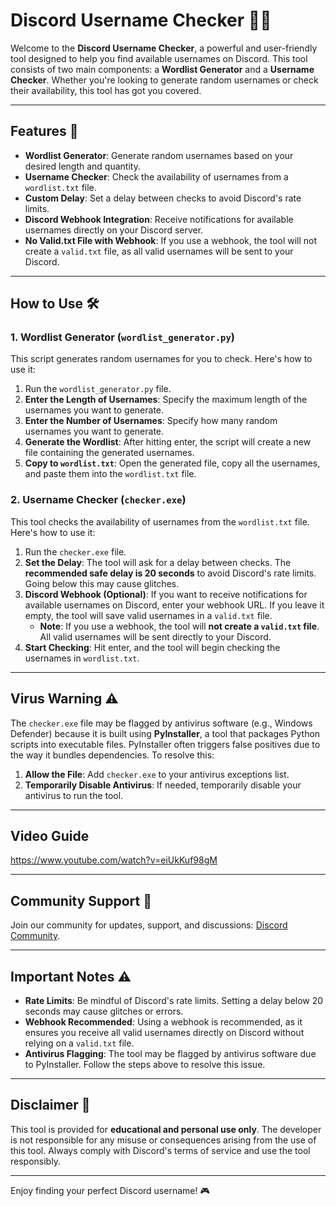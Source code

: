 # Discord Username Checker 🕵️‍♂️

Welcome to the **Discord Username Checker**, a powerful and user-friendly tool designed to help you find available usernames on Discord. This tool consists of two main components: a **Wordlist Generator** and a **Username Checker**. Whether you're looking to generate random usernames or check their availability, this tool has got you covered.

---

## Features 🌟

- **Wordlist Generator**: Generate random usernames based on your desired length and quantity.
- **Username Checker**: Check the availability of usernames from a `wordlist.txt` file.
- **Custom Delay**: Set a delay between checks to avoid Discord's rate limits.
- **Discord Webhook Integration**: Receive notifications for available usernames directly on your Discord server.
- **No Valid.txt File with Webhook**: If you use a webhook, the tool will not create a `valid.txt` file, as all valid usernames will be sent to your Discord.

---

## How to Use 🛠️

### 1. **Wordlist Generator** (`wordlist_generator.py`)
This script generates random usernames for you to check. Here's how to use it:
1. Run the `wordlist_generator.py` file.
2. **Enter the Length of Usernames**: Specify the maximum length of the usernames you want to generate.
3. **Enter the Number of Usernames**: Specify how many random usernames you want to generate.
4. **Generate the Wordlist**: After hitting enter, the script will create a new file containing the generated usernames.
5. **Copy to `wordlist.txt`**: Open the generated file, copy all the usernames, and paste them into the `wordlist.txt` file.

### 2. **Username Checker** (`checker.exe`)
This tool checks the availability of usernames from the `wordlist.txt` file. Here's how to use it:
1. Run the `checker.exe` file.
2. **Set the Delay**: The tool will ask for a delay between checks. The **recommended safe delay is 20 seconds** to avoid Discord's rate limits. Going below this may cause glitches.
3. **Discord Webhook (Optional)**: If you want to receive notifications for available usernames on Discord, enter your webhook URL. If you leave it empty, the tool will save valid usernames in a `valid.txt` file.
   - **Note**: If you use a webhook, the tool will **not create a `valid.txt` file**. All valid usernames will be sent directly to your Discord.
4. **Start Checking**: Hit enter, and the tool will begin checking the usernames in `wordlist.txt`.

---

## Virus Warning ⚠️
The `checker.exe` file may be flagged by antivirus software (e.g., Windows Defender) because it is built using **PyInstaller**, a tool that packages Python scripts into executable files. PyInstaller often triggers false positives due to the way it bundles dependencies. To resolve this:
1. **Allow the File**: Add `checker.exe` to your antivirus exceptions list.
2. **Temporarily Disable Antivirus**: If needed, temporarily disable your antivirus to run the tool.

---

## Video Guide

https://www.youtube.com/watch?v=eiUkKuf98gM

---

## Community Support 👥

Join our community for updates, support, and discussions: [Discord Community](https://discord.gg/W6JfvA4y66).

---

## Important Notes ⚠️

- **Rate Limits**: Be mindful of Discord's rate limits. Setting a delay below 20 seconds may cause glitches or errors.
- **Webhook Recommended**: Using a webhook is recommended, as it ensures you receive all valid usernames directly on Discord without relying on a `valid.txt` file.
- **Antivirus Flagging**: The tool may be flagged by antivirus software due to PyInstaller. Follow the steps above to resolve this issue.

---

## Disclaimer 🛑

This tool is provided for **educational and personal use only**. The developer is not responsible for any misuse or consequences arising from the use of this tool. Always comply with Discord's terms of service and use the tool responsibly.

---

Enjoy finding your perfect Discord username! 🎮

